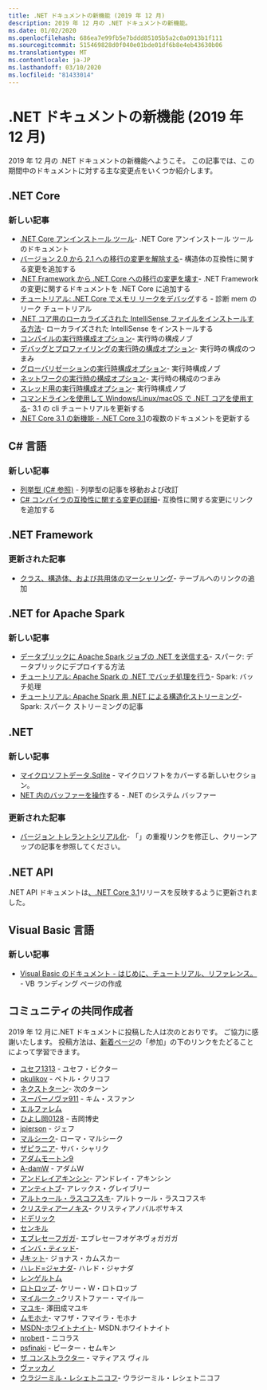 ```yaml
---
title: .NET ドキュメントの新機能 (2019 年 12 月)
description: 2019 年 12 月の .NET ドキュメントの新機能。
ms.date: 01/02/2020
ms.openlocfilehash: 686ea7e99fb5e7bddd85105b5a2c0a0913b1f111
ms.sourcegitcommit: 515469828d0f040e01bde01df6b8e4eb43630b06
ms.translationtype: MT
ms.contentlocale: ja-JP
ms.lasthandoff: 03/10/2020
ms.locfileid: "81433014"
---
```

# <a name="net-docs-whats-new-december-2019"></a>.NET ドキュメントの新機能 (2019 年 12 月)

2019 年 12 月の .NET ドキュメントの新機能へようこそ。 この記事では、この期間中のドキュメントに対する主な変更点をいくつか紹介します。

## <a name="net-core"></a>.NET Core

### <a name="new-articles"></a>新しい記事

- [.NET Core アンインストール ツール](../core/additional-tools/uninstall-tool.md)- .NET Core アンインストール ツールのドキュメント
- [バージョン 2.0 から 2.1 への移行の変更を解除する](../core/compatibility/2.0-2.1.md)- 構造体の互換性に関する変更を追加する
- [.NET Framework から .NET Core への移行の変更を壊す](../core/compatibility/fx-core.md)- .NET Framework の変更に関するドキュメントを .NET Core に追加する
- [チュートリアル: .NET Core でメモリ リークをデバッグ](../core/diagnostics/debug-memory-leak.md)する - 診断 mem のリーク チュートリアル
- [.NET コア用のローカライズされた IntelliSense ファイルをインストールする方法](../core/install/localized-intellisense.md)- ローカライズされた IntelliSense をインストールする
- [コンパイルの実行時構成オプション](../core/run-time-config/compilation.md)- 実行時の構成ノブ
- [デバッグとプロファイリングの実行時の構成オプション](../core/run-time-config/debugging-profiling.md)- 実行時の構成のつまみ
- [グローバリゼーションの実行時構成オプション](../core/run-time-config/globalization.md)- 実行時構成ノブ
- [ネットワークの実行時の構成オプション](../core/run-time-config/networking.md)- 実行時の構成のつまみ
- [スレッド用の実行時構成オプション](../core/run-time-config/threading.md)- 実行時構成ノブ
- [コマンドラインを使用して Windows/Linux/macOS で .NET コアを使用する](../core/tutorials/cli-create-console-app.md)- 3.1 の cli チュートリアルを更新する
- [.NET Core 3.1 の新機能 - .NET Core 3.1](../core/whats-new/dotnet-core-3-1.md)の複数のドキュメントを更新する

## <a name="c-language"></a>C# 言語

### <a name="new-articles"></a>新しい記事

- [列挙型 (C# 参照)](../csharp/language-reference/builtin-types/enum.md) - 列挙型の記事を移動および改訂
- [C# コンパイラの互換性に関する変更の詳細](../csharp/whats-new/breaking-changes.md)- 互換性に関する変更にリンクを追加する

## <a name="net-framework"></a>.NET Framework

### <a name="updated-articles"></a>更新された記事

- [クラス、構造体、および共用体のマーシャリング](../framework/interop/marshaling-classes-structures-and-unions.md)- テーブルへのリンクの追加

## <a name="net-for-apache-spark"></a>.NET for Apache Spark

### <a name="new-articles"></a>新しい記事

- [データブリックに Apache Spark ジョブの .NET を送信する](../spark/how-to-guides/databricks-deploy-methods.md)- スパーク: データブリックにデプロイする方法
- [チュートリアル: Apache Spark の .NET でバッチ処理を行う](../spark/tutorials/batch-processing.md)- Spark: バッチ処理
- [チュートリアル: Apache Spark 用 .NET による構造化ストリーミング](../spark/tutorials/streaming.md)- Spark: スパーク ストリーミングの記事

## <a name="net"></a>.NET

### <a name="new-articles"></a>新しい記事

- [マイクロソフトデータ.Sqlite](../standard/data/sqlite/index.md) - マイクロソフトをカバーする新しいセクション。
- [NET 内のバッファーを操作](../standard/io/buffers.md)する - .NET のシステム バッファー

### <a name="updated-articles"></a>更新された記事

- [バージョン トレラントシリアル化](../standard/serialization/version-tolerant-serialization.md)- 「」の重複リンクを修正し、クリーンアップの記事を参照してください。

## <a name="net-apis"></a>.NET API

.NET API ドキュメントは[、.NET Core 3.1](https://docs.microsoft.com/dotnet/api/?view=netcore-3.1)リリースを反映するように更新されました。

## <a name="visual-basic-language"></a>Visual Basic 言語

### <a name="new-articles"></a>新しい記事

- [Visual Basic のドキュメント - はじめに、チュートリアル、リファレンス。](../visual-basic/index.yml) - VB ランディング ページの作成

## <a name="community-contributors"></a>コミュニティの共同作成者

2019 年 12 月に.NET ドキュメントに投稿した人は次のとおりです。 ご協力に感謝いたします。 投稿方法は、[新着ページ](index.yml)の「参加」の下のリンクをたどることによって学習できます。

- [ユセフ1313](https://github.com/Youssef1313) - ユセフ・ビクター
- [pkulikov](https://github.com/pkulikov) - ペトル・クリコフ
- [ネクストターン](https://github.com/NextTurn)- 次のターン
- [スーパーノヴァ911](https://github.com/SuperNova911) - キム・スファン
- [エルファレム](https://github.com/elfalem)
- [ひよし岡0128](https://github.com/hyoshioka0128) - 吉岡博史
- [jpierson](https://github.com/jpierson) - ジェフ
- [マルシーク](https://github.com/Marusyk)- ローマ・マルシーク
- [ザピラニア](https://github.com/ThePiranha)- サバ・シャリク
- [アダムモートン9](https://github.com/adammorton9)
- [A-damW](https://github.com/A-damW) - アダムW
- [アンドレイアキンシン](https://github.com/AndreyAkinshin)- アンドレイ・アキンシン
- [アンティトブ](https://github.com/AntiTcb)- アレックス・グレイブリー
- [アルトゥール・ラスコフスキ](https://github.com/Artur-Laskowski)- アルトゥール・ラスコフスキ
- [クリスティアーノキス](https://github.com/ChristianoKiss)- クリスティアノバルボサキス
- [ドデリック](https://github.com/doterik)
- [センキル](https://github.com/dsenkyr)
- [エブレセーフガガ](https://github.com/ebresafegaga)- エブレセーフオゲネヴォガガガ
- [インバ・ティッド](https://github.com/imba-tjd)-
- [Jキット](https://github.com/J-kit)- ジョナス・カムスカー
- [ハレド=ジャナダ](https://github.com/Khaled-Janada)- ハレド・ジャナダ
- [レンゲルトム](https://github.com/lengyeltom)
- [ロトロップ](https://github.com/lothrop)- ケリー・W・ロトロップ
- [マイルーク -](https://github.com/maillouxc)クリストファー・マイルー
- [マユキ](https://github.com/mayuki)- 澤田成マユキ
- [ムモホナ](https://github.com/mhmohona)- マフザ・フマイラ・モホナ
- [MSDN-ホワイトナイト](https://github.com/MSDN-WhiteKnight)- MSDN.ホワイトナイト
- [nrobert](https://github.com/nrobert) - ニコラス
- [psfinaki](https://github.com/psfinaki) - ピーター・セムキン
- [ザ コンストラクター](https://github.com/TheConstructor) - マティアス ヴィル
- [ヴァッカノ](https://github.com/Vaccano)
- [ウラジーミル・レシェトニコフ](https://github.com/VladimirReshetnikov)- ウラジーミル・レシェトニコフ
